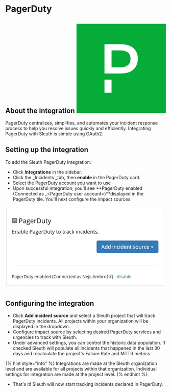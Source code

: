 # PagerDuty

## About the integration ![](../../.gitbook/assets/pagerduty-logo.png)

PagerDuty centralizes, simplifies, and automates your incident response process to help you resolve issues quickly and efficiently. Integrating PagerDuty with Sleuth is simple using OAuth2.

## Setting up the integration

To add the Sleuth PagerDuty integration:

* Click **Integrations** in the sidebar.
* Click the \_Incidents \_tab, then **enable** in the PagerDuty card.
* Select the PagerDuty account you want to use
* Upon successful integration, you'll see **PagerDuty enabled (Connected as \_\<PagerDuty user account>)**displayed in the PagerDuty tile. You'll next configure the impact sources.

![](<../../.gitbook/assets/screenshot-2021-10-05-at-15.10.07 (1) (1).png>)

## Configuring the integration

* Click **Add incident source** and select a Sleuth project that will track PagerDuty incidents. All projects within your organization will be displayed in the dropdown.
* Configure impact source by selecting desired PagerDuty services and urgencies to track with Sleuth.
* Under advanced settings, you can control the historic data population. If checked Sleuth will populate all incidents that happened in the last 30 days and recalculate the project's Failure Rate and MTTR metrics.

{% hint style="info" %}
Integrations are made at the Sleuth organization level and are available for all projects within that organization. Individual settings for integration are made at the project level.
{% endhint %}

* That's it! Sleuth will now start tracking incidents declared in PagerDuty.
